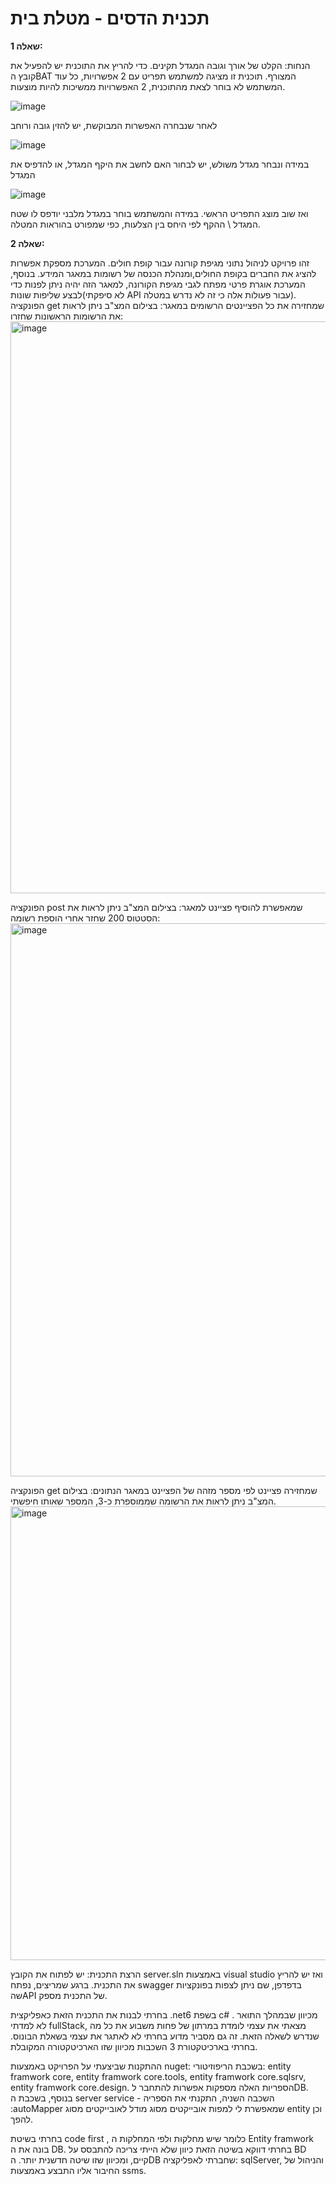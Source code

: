 # תכנית הדסים - מטלת בית
 **שאלה 1:**

הנחות: הקלט של אורך וגובה המגדל תקינים.
כדי להריץ את התוכנית יש להפעיל את קובץ הBAT המצורף.
תוכנית זו מציגה למשתמש תפריט עם 2 אפשרויות, כל עוד המשתמש לא בוחר לצאת מהתוכנית, 2 האפשרויות ממשיכות להיות מוצעות.
 
![image](https://github.com/TehilaEtinger/-Hadassim-program-homework/assets/133118266/dd065621-e434-4842-9e44-99dee8653f6a)

לאחר שנבחרה האפשרות המבוקשת, יש להזין גובה ורוחב
 
![image](https://github.com/TehilaEtinger/-Hadassim-program-homework/assets/133118266/dd065621-e434-4842-9e44-99dee8653f6a)

במידה ונבחר מגדל משולש, יש לבחור האם לחשב את היקף המגדל, או להדפיס את המגדל
 
![image](https://github.com/TehilaEtinger/-Hadassim-program-homework/assets/133118266/9741d5e8-df86-44f3-ab1e-ee546a3d760f)

ואז שוב מוצג התפריט הראשי.
במידה והמשתמש בוחר במגדל מלבני יודפס לו שטח המגדל \ ההקף לפי היחס בין הצלעות, כפי שמפורט בהוראות המטלה.


**שאלה 2:**

זהו פרויקט לניהול נתוני מגיפת קורונה עבור קופת חולים.
המערכת מספקת אפשרות להציג את החברים בקופת החולים,ומנהלת הכנסה של רשומות במאגר המידע.
בנוסף, המערכת אוגרת פרטי מפתח לגבי מגיפת הקורונה, למאגר הזה יהיה ניתן לפנות כדי לבצע שליפות שונות(לא סיפקתי API עבור פעולות אלה כי זה לא נדרש במטלה).
הפונקציה get שמחזירה את כל הפציינטים הרשומים במאגר:
בצילום המצ"ב ניתן לראות את הרשומות הראשונות שחזרו:
<img width="915" alt="image" src="https://github.com/TehilaEtinger/-Hadassim-program-homework/assets/133118266/601b6732-f9ef-4715-add0-8d602a1dc411">

הפונקציה post שמאפשרת להוסיף פציינט למאגר:
בצילום המצ"ב ניתן לראות את הסטטוס 200 שחזר אחרי הוספת רשומה:
<img width="885" alt="image" src="https://github.com/TehilaEtinger/-Hadassim-program-homework/assets/133118266/640a4c93-da7d-41fc-a282-4f8277997586">

הפונקציה get שמחזירה פציינט לפי מספר מזהה של הפציינט במאגר הנתונים:
בצילום המצ"ב ניתן לראות את הרשומה שממוספרת כ-3, המספר שאותו חיפשתי.
<img width="726" alt="image" src="https://github.com/TehilaEtinger/-Hadassim-program-homework/assets/133118266/cd225ecc-a40a-42f9-8d74-f0512e232e48">


הרצת התכנית:
יש לפתוח את הקובץ server.sln באמצעות visual studio ואז יש להריץ את התכנית.
ברגע שמריצים, נפתח swagger בדפדפן, שם ניתן לצפות בפונקציות שהAPI של התכנית מספק.

בחרתי לבנות את התכנית הזאת כאפליקצית .net6 בשפת c# .
מכיוון שבמהלך התואר לא למדתי fullStack, מצאתי את עצמי לומדת במרתון של פחות משבוע את כל מה שנדרש לשאלה הזאת. זה גם מסביר מדוע בחרתי לא לאתגר את עצמי בשאלת הבונוס.
בחרתי בארכיטקטורת 3 השכבות מכיוון שזו הארכיטקטורה המקובלת.

ההתקנות שביצעתי על הפרויקט באמצעות nuget:
בשכבת הריפוזיטורי:
entity framwork core, entity framwork core.tools, entity framwork core.sqlsrv, entity framwork core.design.
הספריות האלה מספקות אפשרות להתחבר לDB.
בנוסף, בשכבת ה server service - השכבה השניה, התקנתי את הספריה :autoMapper   שמאפשרת לי למפות אובייקטים מסוג מודל לאובייקטים מסוג entity וכן להפך.

בחרתי בשיטת code first  , כלומר שיש מחלקות ולפי המחלקות ה Entity framwork בונה את ה DB. בחרתי דווקא בשיטה הזאת כיוון שלא הייתי צריכה להתבסס על BD קיים, ומכיוון שזו שיטה חדשנית יותר.
הDB שחברתי לאפליקציה: sqlServer, והניהול של החיבור אליו התבצע באמצעות ssms.
